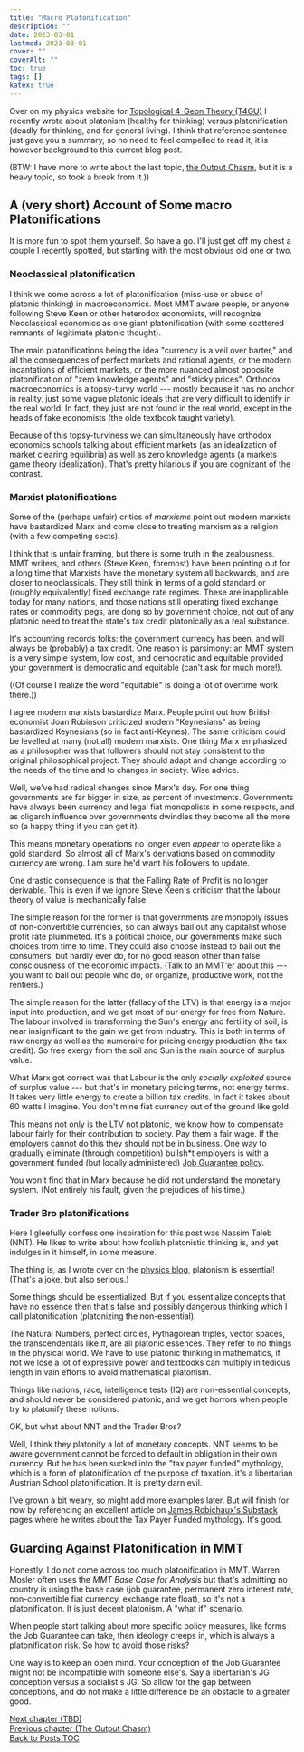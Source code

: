 ```yaml
---
title: "Macro Platonification"
description: ""
date: 2023-03-01
lastmod: 2023-03-01
cover: ""
coverAlt: ""
toc: true
tags: []
katex: true
---
```


Over on my physics website for 
[Topological 4-Geon Theory (T4GU)](https://t4gu.gitlab.io/t4gu/blog/18_plates_and_socks/) I recently wrote about 
platonism (healthy for thinking) versus platonification (deadly for thinking, and for 
general living). I think that reference sentence just gave you a summary, so no need 
to feel compelled to read it, it is however background to this current blog post.

(BTW: I have more to write about the last topic, [the Output Chasm](../20_outputchasm), but it is a heavy topic, so took a break from it.))

## A (very short) Account of Some macro Platonifications

It is more fun to spot them yourself. So have a go.  I'll just get off my chest a 
couple I recently spotted, but starting with the most obvious old one or two.

### Neoclassical platonification

I think we come across a lot of platonification (miss-use or abuse of platonic 
thinking) in macroeconomics. Most MMT aware people, or anyone following Steve Keen 
or other heterodox economists, will recognize Neoclassical economics as one giant 
platonification (with some scattered remnants of legitimate platonic thought).

The main platonifications being the idea "currency is a veil over barter," and all 
the consequences of perfect markets and rational agents, or the modern incantations 
of efficient markets, or the more nuanced almost opposite platonification of 
"zero knowledge agents" and "sticky prices". Orthodox macroeconomics is a topsy-turvy 
world --- mostly because it has no anchor in reality, just some vague platonic ideals 
that are very difficult to identify in the real world. In fact, they just are not 
found in the real world, except in the heads of fake economists (the olde textbook taught 
variety).

Because of this topsy-turviness we can simultaneously have orthodox economics schools 
talking about efficient markets (as an idealization of market clearing equilibria) 
as well as zero knowledge agents (a markets game theory idealization). That's pretty 
hilarious if you are cognizant of the contrast.


### Marxist platonifications

Some of the (perhaps unfair) critics of *marxisms* point out modern marxists have 
bastardized Marx and come close to treating marxism as a religion (with a few 
competing sects). 

I think that is unfair framing, but there is some truth in the zealousness. MMT 
writers, and others (Steve Keen, foremost) have been pointing out for a long time 
that Marxists have the monetary system all backwards, and are closer to 
neoclassicals.
They still think in terms of a gold standard or (roughly equivalently) fixed exchange 
rate regimes.  These are inapplicable today for many nations, and those nations still 
operating fixed exchange rates or commodity pegs, are dong so by government choice, 
not out of any platonic need to treat the state's tax credit platonically as a real 
substance.

It's accounting records folks: the government currency has been, and will always be 
(probably) a tax credit.  One reason is parsimony: an MMT system is a very simple 
system, low cost, and democratic and equitable provided your government is democratic 
and equitable (can't ask for much more!).  

((Of course I realize the word "equitable" is doing a lot of overtime work there.))

I agree modern marxists bastardize Marx. People point out how British economist Joan 
Robinson criticized modern "Keynesians" as being bastardized Keynesians (so in fact 
anti-Keynes).  The same criticism could be levelled at many (not all) modern 
marxists.  One thing Marx emphasized as a philosopher was that followers should not 
stay consistent to the original philosophical project. They should adapt and change 
according to the needs of the time and to changes in society. Wise advice.

Well, we've had radical changes since Marx's day. For one thing governments are far 
bigger in size, as percent of investments. Governments have always been currency and 
legal fiat monopolists in some respects, and as oligarch influence over governments 
dwindles they become all the more so (a happy thing if you can get it).

This means monetary operations no longer even *appear* to operate like a gold standard. 
So  almost all of Marx's derivations based on commodity currency are wrong. I am sure 
he'd want his followers to update.

One drastic consequence is that the Falling Rate of Profit is no longer derivable. 
This is even if we ignore Steve Keen's criticism that the labour theory of value is 
mechanically false.

The simple reason for the former is that governments are monopoly issues of 
non-convertible currencies, so can always bail out any capitalist whose profit rate 
plummeted. It's a political choice, our governments make such choices from time to 
time.
They could also choose instead to bail out the consumers, but hardly ever do, for no 
good reason other than false consciousness of the economic impacts. (Talk to an 
MMT'er about this --- you want to bail out people who do, or organize, productive 
work, not the rentiers.)

The simple reason for the latter (fallacy of the LTV) is that energy is a major input 
into production, and we get most of our energy for free from Nature. The labour 
involved in transforming the Sun's energy and fertility of soil, is near 
insignificant to the gain we get from industry. This is both in terms of raw energy 
as well as the numeraire for pricing energy production (the tax credit). So free 
exergy from the soil and Sun is the main source of surplus value.

What Marx got correct was that Labour is the only *socially exploited* source of 
surplus value --- but that's in monetary pricing terms, not energy terms. It takes 
very little energy to create a billion tax credits. In fact it takes about 60 watts I 
imagine. You don't mine fiat currency out of the ground like gold.

This means not only is the LTV not platonic, we know how to compensate labour fairly 
for their contribution to society. Pay them a fair wage. If the employers cannot do 
this they should not be in business. One way to gradually eliminate (through 
competition) bullsh*t employers is with a government funded (but locally 
administered) 
[Job Guarantee policy](https://pavlina-tcherneva.net/job-guarantee-faq/).

You won't find that in Marx because he did not understand the monetary system. 
(Not entirely his fault, given the prejudices of his time.)


### Trader Bro platonifications

Here I gleefully confess one inspiration for this post was Nassim Taleb (NNT). He 
likes to write about how foolish platonistic thinking is, and yet indulges in it 
himself, in some measure.

The thing is, as I wrote over on the 
[physics blog](https://t4gu.gitlab.io/t4gu/blog/18_plates_and_socks/),
platonism is essential!
(That's a joke, but also serious.)

Some things should be essentialized. But if you essentialize concepts that have 
no essence then that's false and possibly dangerous thinking which I call 
platonification (platonizing the non-essential).

The Natural Numbers, perfect circles, Pythagorean triples, vector spaces, the 
transcendentals like $\pi$, are all platonic essences. They refer to no things in the 
physical world.  We have to use platonic thinking in mathematics, if not we lose a 
lot of expressive power and textbooks can multiply in tedious length in vain efforts to 
avoid mathematical platonism. 

Things like nations, race, intelligence tests (IQ) are non-essential concepts, and should never be considered platonic, and we get horrors when people try to platonify these notions.

OK, but what about NNT and the Trader Bros?

Well, I think they platonify a lot of monetary concepts. NNT seems to be aware 
government cannot be forced to default in obligation in their own currency. But he 
has been sucked into the "tax payer funded" mythology, which is a form of 
platonification of the purpose of taxation.  it's a libertarian Austrian School 
platonification. It is pretty darn evil.

I've grown a bit weary, so might add more examples later. But will finish for now by referencing an excellent article on [James Robichaux\'s Substack](https://jamesarobichaux.substack.com/p/the-tax-to-spend-myth-fuels-hatred) 
pages where he writes about the Tax Payer Funded mythology. It's good.


## Guarding Against Platonification in MMT

Honestly, I do not come across too much platonification in MMT.  Warren Mosler often 
uses the *MMT Base Case for Analysis* but that's admitting no country is using the base 
case (job guarantee, permanent zero interest rate, non-convertible fiat currency, 
exchange rate float), so it's not a platonification. It is just decent platonism. 
A "what if" scenario.

When people start talking about more specific policy measures, like forms the Job 
Guarantee can take, then ideology creeps in, which is always a platonification risk. So 
how to avoid those risks?

One way is to keep an open mind. Your conception of the Job Guarantee might not be 
incompatible with someone else's. Say a libertarian's JG conception versus a 
socialist's JG.  So allow for the gap between conceptions, and do not make a little 
difference be an obstacle to a greater good.


 
[Next chapter (TBD)](./)    
[Previous chapter (The Output Chasm)](../20_outputchasm)  
[Back to Posts TOC](../)
